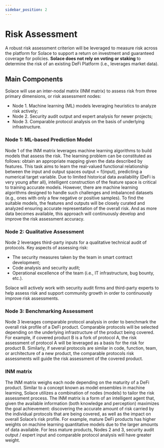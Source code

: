 ```yaml
---
sidebar_position: 2
---
```


# Risk Assessment

A robust risk assessment criterion will be leveraged to measure risk across the platform for Solace to support a return on investment and guaranteed coverage for policies. **Solace does not rely on voting or staking** to determine the risk of an existing DeFi Platform (i.e., leverages market data).

## Main Components

Solace will use an inter-nodal matrix (INM matrix) to assess risk from three primary
dimensions, or risk assessment nodes:

- Node 1. Machine learning (ML) models leveraging heuristics to analyze risk actively;
- Node 2. Security audit output and expert analysis for newer projects;
- Node 3. Comparable protocol analysis on the basis of underlying infrastructure.

### Node 1: ML-based Prediction Model

Node 1 of the INM matrix leverages machine learning algorithms to build models that assess the risk. The learning problem can be constituted as follows: obtain an appropriate mapping given the data described by features. This task aims to learn the real-valued functional relationship between the input and output spaces output = f(input), predicting a numerical target variable. Due to limited historical data availability (DeFi is very young after all), intelligent construction of the feature space is critical to training accurate models. However, there are machine learning algorithms designed to handle such challenges and imbalanced datasets (e.g., ones with only a few negative or positive samples). To find the suitable models, the features and outputs will be closely curated and analyzed ensuring accurate representation of the overall risk. And as more data becomes available, this approach will continuously develop and improve the risk assessment accuracy.

### Node 2: Qualitative Assessment

Node 2 leverages third-party inputs for a qualitative technical audit of protocols. Key aspects of assessing risk:

- The security measures taken by the team in smart contract development;
- Code analysis and security audit;
- Operational excellence of the team (i.e., IT infrastructure, bug bounty, etc.).

Solace will actively work with security audit firms and third-party experts to help assess risk and support community growth in order to continuously improve risk assessments.

### Node 3: Benchmarking Assessment

Node 3 leverages comparable protocol analysis in order to benchmark the overall risk profile of a DeFi product. Comparable protocols will be selected depending on the underlying infrastructure of the product being covered. For example, if covered product B is a fork of protocol A, the risk assessment of protocol A will be leveraged as a basis for the risk for product B. Similarly, if several protocols are similar in code, function, team, or architecture of a new product, the comparable protocols risk assessments will guide the risk assessment of the covered product.

### INM matrix

The INM matrix weighs each node depending on the maturity of a DeFi product. Similar to a concept known as model ensembles in machine learning, Solace utilizes a combination of nodes (models) to tailor the risk assessment process. The INM matrix is a form of an intelligent agent that, given the available information (both knowledge and perception) maximizes the goal achievement: discovering the accurate amount of risk carried by the individual protocols that are being covered, as well as the impact on overall Solace’s risk profile. For example, mature DeFi products has higher weights on machine learning quantitative models due to the larger amounts of data available. For less mature products, Nodes 2 and 3, security audit output / expert input and comparable protocol analysis will have greater weight.
